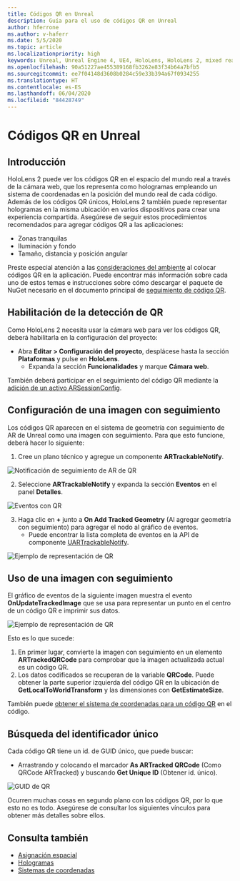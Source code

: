 ```yaml
---
title: Códigos QR en Unreal
description: Guía para el uso de códigos QR en Unreal
author: hferrone
ms.author: v-haferr
ms.date: 5/5/2020
ms.topic: article
ms.localizationpriority: high
keywords: Unreal, Unreal Engine 4, UE4, HoloLens, HoloLens 2, mixed reality, development, features, documentation, guides, holograms, qr codes
ms.openlocfilehash: 90a51227ae455389168fb3262e83f34b64a7bfb5
ms.sourcegitcommit: ee7f04148d3608b0284c59e33b394a67f0934255
ms.translationtype: HT
ms.contentlocale: es-ES
ms.lasthandoff: 06/04/2020
ms.locfileid: "84428749"
---
```

# <a name="qr-codes-in-unreal"></a>Códigos QR en Unreal

## <a name="overview"></a>Introducción

HoloLens 2 puede ver los códigos QR en el espacio del mundo real a través de la cámara web, que los representa como hologramas empleando un sistema de coordenadas en la posición del mundo real de cada código.  Además de los códigos QR únicos, HoloLens 2 también puede representar hologramas en la misma ubicación en varios dispositivos para crear una experiencia compartida. Asegúrese de seguir estos procedimientos recomendados para agregar códigos QR a las aplicaciones:

- Zonas tranquilas
- Iluminación y fondo
- Tamaño, distancia y posición angular

Preste especial atención a las [consideraciones del ambiente](environment-considerations-for-hololens.md) al colocar códigos QR en la aplicación. Puede encontrar más información sobre cada uno de estos temas e instrucciones sobre cómo descargar el paquete de NuGet necesario en el documento principal de [seguimiento de código QR](qr-code-tracking.md). 

## <a name="enabling-qr-detection"></a>Habilitación de la detección de QR
Como HoloLens 2 necesita usar la cámara web para ver los códigos QR, deberá habilitarla en la configuración del proyecto:
- Abra **Editar > Configuración del proyecto**, desplácese hasta la sección **Plataformas** y pulse en **HoloLens**.
    + Expanda la sección **Funcionalidades** y marque **Cámara web**.  

También deberá participar en el seguimiento del código QR mediante la [adición de un activo ARSessionConfig](https://docs.microsoft.com/windows/mixed-reality/unreal-uxt-ch3#adding-the-session-asset).

## <a name="setting-up-a-tracked-image"></a>Configuración de una imagen con seguimiento

Los códigos QR aparecen en el sistema de geometría con seguimiento de AR de Unreal como una imagen con seguimiento. Para que esto funcione, deberá hacer lo siguiente:
1. Cree un plano técnico y agregue un componente **ARTrackableNotify**.

![Notificación de seguimiento de AR de QR](images/unreal-spatialmapping-artrackablenotify.PNG)

2. Seleccione **ARTrackableNotify** y expanda la sección **Eventos** en el panel **Detalles**. 

![Eventos con QR](images/unreal-spatialmapping-events.PNG)

3. Haga clic en **+** junto a **On Add Tracked Geometry** (Al agregar geometría con seguimiento) para agregar el nodo al gráfico de eventos.
    - Puede encontrar la lista completa de eventos en la API de componente [UARTrackableNotify](https://docs.unrealengine.com/API/Runtime/AugmentedReality/UARTrackableNotifyComponent/index.html). 

![Ejemplo de representación de QR](images/unreal-qr-codes-tracked-geometry.png)

## <a name="using-a-tracked-image"></a>Uso de una imagen con seguimiento
El gráfico de eventos de la siguiente imagen muestra el evento **OnUpdateTrackedImage** que se usa para representar un punto en el centro de un código QR e imprimir sus datos. 

![Ejemplo de representación de QR](images/unreal-qr-render.PNG)

Esto es lo que sucede:
1. En primer lugar, convierte la imagen con seguimiento en un elemento **ARTrackedQRCode** para comprobar que la imagen actualizada actual es un código QR.  
2. Los datos codificados se recuperan de la variable **QRCode**. Puede obtener la parte superior izquierda del código QR en la ubicación de **GetLocalToWorldTransform** y las dimensiones con **GetEstimateSize**. 

También puede [obtener el sistema de coordenadas para un código QR](https://docs.microsoft.com/windows/mixed-reality/qr-code-tracking#getting-the-coordinate-system-for-a-qr-code) en el código.

## <a name="finding-the-unique-id"></a>Búsqueda del identificador único
Cada código QR tiene un id. de GUID único, que puede buscar:
- Arrastrando y colocando el marcador **As ARTracked QRCode** (Como QRCode ARTracked) y buscando **Get Unique ID** (Obtener id. único).

![GUID de QR](images/unreal-qr-guid.PNG)

Ocurren muchas cosas en segundo plano con los códigos QR, por lo que esto no es todo. Asegúrese de consultar los siguientes vínculos para obtener más detalles sobre ellos.

## <a name="see-also"></a>Consulta también
* [Asignación espacial](spatial-mapping.md)
* [Hologramas](hologram.md)
* [Sistemas de coordenadas](coordinate-systems.md)